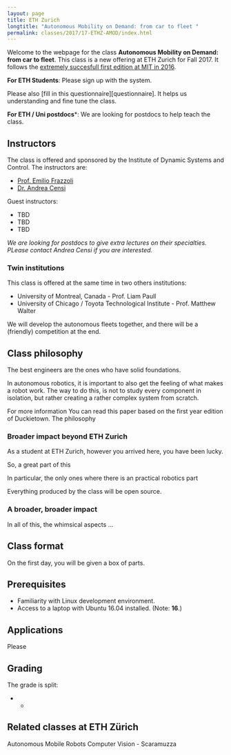 ```yaml
---
layout: page
title: ETH Zurich
longtitle: "Autonomous Mobility on Demand: from car to fleet "
permalink: classes/2017/17-ETHZ-AMOD/index.html
---
```




Welcome to the webpage for the class **Autonomous Mobility on Demand: from car to fleet**.
This class is a new offering at ETH Zurich for Fall 2017. It follows
the [extremely succesfull first edition at MIT in 2016](http://duckietown.mit.edu/).

**For ETH Students**: Please sign up with the system.

Please also [fill in this questionnaire][questionnaire]. It helps
us understanding and fine tune the class.

**For ETH / Uni postdocs***:  We are looking for postdocs to help teach the class.


## Instructors

The class is offered and sponsored by the Institute of Dynamic Systems and Control.
The instructors are:

- [Prof. Emilio Frazzoli][frazzoli]
- [Dr. Andrea Censi][censi]

[frazzoli]: http://www.idsc.ethz.ch/research-frazzoli.html
[censi]: https://censi.science/

Guest instructors:

- TBD
- TBD
- TBD

*We are looking for postdocs to give extra lectures on their specialties. PLease
contact Andrea Censi if you are interested.*

### Twin institutions

This class is offered at the same time in two others institutions:

- University of Montreal, Canada - Prof. Liam Paull
- University of Chicago / Toyota Technological Institute - Prof. Matthew Walter

We will develop the autonomous fleets together, and there will be a (friendly) competition at the end.

## Class philosophy

The best engineers are the ones who have solid foundations.

In autonomous robotics, it is important to also get the feeling of
what makes a robot work. The way to do this, is not to study every component in isolation,
but rather creating a rather complex system from scratch.

For more information
You can read this paper based on the first year edition of
Duckietown. The philosophy

### Broader impact beyond ETH Zurich

As a student at ETH Zurich, however you arrived here,
you have been lucky.

So, a great part of this

In particular, the only ones where there is an
practical robotics part

Everything produced by the class will be open source.

### A broader, broader impact

In all of this, the whimsical aspects ...

## Class format

On the first day, you will be given a box of parts.


## Prerequisites

* Familiarity with Linux development environment.
* Access to a laptop with Ubuntu 16.04 installed. (Note: **16**.)

## Applications

Please

## Grading

The grade is split:

* -


## Related classes at ETH Z&uuml;rich

Autonomous Mobile Robots
Computer Vision - Scaramuzza
